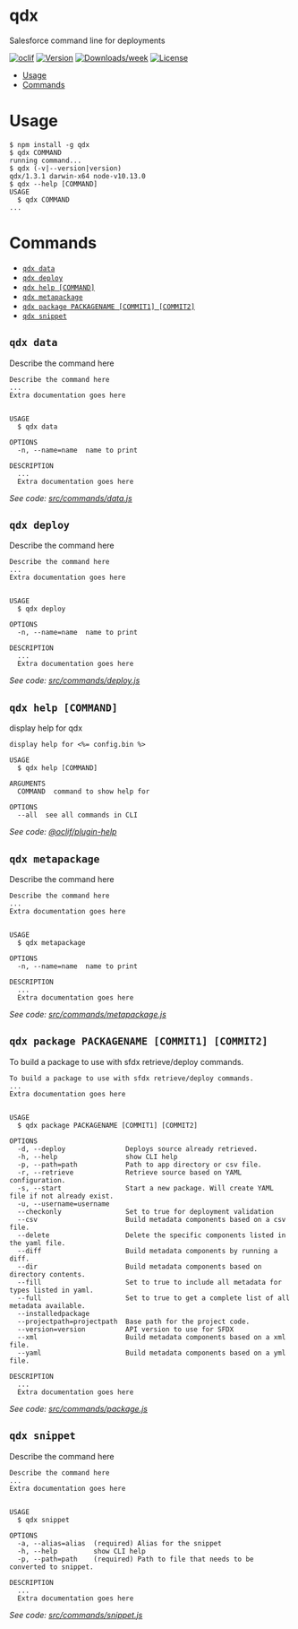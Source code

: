 qdx
===

Salesforce command line for deployments

[![oclif](https://img.shields.io/badge/cli-oclif-brightgreen.svg)](https://oclif.io)
[![Version](https://img.shields.io/npm/v/qdx.svg)](https://npmjs.org/package/qdx)
[![Downloads/week](https://img.shields.io/npm/dw/qdx.svg)](https://npmjs.org/package/qdx)
[![License](https://img.shields.io/npm/l/qdx.svg)](https://github.com/qislam/qdx/blob/master/package.json)

<!-- toc -->
* [Usage](#usage)
* [Commands](#commands)
<!-- tocstop -->
# Usage
<!-- usage -->
```sh-session
$ npm install -g qdx
$ qdx COMMAND
running command...
$ qdx (-v|--version|version)
qdx/1.3.1 darwin-x64 node-v10.13.0
$ qdx --help [COMMAND]
USAGE
  $ qdx COMMAND
...
```
<!-- usagestop -->
# Commands
<!-- commands -->
* [`qdx data`](#qdx-data)
* [`qdx deploy`](#qdx-deploy)
* [`qdx help [COMMAND]`](#qdx-help-command)
* [`qdx metapackage`](#qdx-metapackage)
* [`qdx package PACKAGENAME [COMMIT1] [COMMIT2]`](#qdx-package-packagename-commit1-commit2)
* [`qdx snippet`](#qdx-snippet)

## `qdx data`

Describe the command here

```
Describe the command here
...
Extra documentation goes here


USAGE
  $ qdx data

OPTIONS
  -n, --name=name  name to print

DESCRIPTION
  ...
  Extra documentation goes here
```

_See code: [src/commands/data.js](https://github.com/qislam/qdx/blob/v1.3.1/src/commands/data.js)_

## `qdx deploy`

Describe the command here

```
Describe the command here
...
Extra documentation goes here


USAGE
  $ qdx deploy

OPTIONS
  -n, --name=name  name to print

DESCRIPTION
  ...
  Extra documentation goes here
```

_See code: [src/commands/deploy.js](https://github.com/qislam/qdx/blob/v1.3.1/src/commands/deploy.js)_

## `qdx help [COMMAND]`

display help for qdx

```
display help for <%= config.bin %>

USAGE
  $ qdx help [COMMAND]

ARGUMENTS
  COMMAND  command to show help for

OPTIONS
  --all  see all commands in CLI
```

_See code: [@oclif/plugin-help](https://github.com/oclif/plugin-help/blob/v2.2.3/src/commands/help.ts)_

## `qdx metapackage`

Describe the command here

```
Describe the command here
...
Extra documentation goes here


USAGE
  $ qdx metapackage

OPTIONS
  -n, --name=name  name to print

DESCRIPTION
  ...
  Extra documentation goes here
```

_See code: [src/commands/metapackage.js](https://github.com/qislam/qdx/blob/v1.3.1/src/commands/metapackage.js)_

## `qdx package PACKAGENAME [COMMIT1] [COMMIT2]`

To build a package to use with sfdx retrieve/deploy commands.

```
To build a package to use with sfdx retrieve/deploy commands.
...
Extra documentation goes here


USAGE
  $ qdx package PACKAGENAME [COMMIT1] [COMMIT2]

OPTIONS
  -d, --deploy               Deploys source already retrieved.
  -h, --help                 show CLI help
  -p, --path=path            Path to app directory or csv file.
  -r, --retrieve             Retrieve source based on YAML configuration.
  -s, --start                Start a new package. Will create YAML file if not already exist.
  -u, --username=username
  --checkonly                Set to true for deployment validation
  --csv                      Build metadata components based on a csv file.
  --delete                   Delete the specific components listed in the yaml file.
  --diff                     Build metadata components by running a diff.
  --dir                      Build metadata components based on directory contents.
  --fill                     Set to true to include all metadata for types listed in yaml.
  --full                     Set to true to get a complete list of all metadata available.
  --installedpackage
  --projectpath=projectpath  Base path for the project code.
  --version=version          API version to use for SFDX
  --xml                      Build metadata components based on a xml file.
  --yaml                     Build metadata components based on a yml file.

DESCRIPTION
  ...
  Extra documentation goes here
```

_See code: [src/commands/package.js](https://github.com/qislam/qdx/blob/v1.3.1/src/commands/package.js)_

## `qdx snippet`

Describe the command here

```
Describe the command here
...
Extra documentation goes here


USAGE
  $ qdx snippet

OPTIONS
  -a, --alias=alias  (required) Alias for the snippet
  -h, --help         show CLI help
  -p, --path=path    (required) Path to file that needs to be converted to snippet.

DESCRIPTION
  ...
  Extra documentation goes here
```

_See code: [src/commands/snippet.js](https://github.com/qislam/qdx/blob/v1.3.1/src/commands/snippet.js)_
<!-- commandsstop -->
